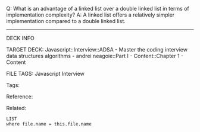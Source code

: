 Q: What is an advantage of a linked list over a double linked list in terms of implementation complexity?
A: A linked list offers a relatively simpler implementation compared to a double linked list.
<!--ID: 1690026322584-->

---

DECK INFO

TARGET DECK: Javascript::Interview::ADSA - Master the coding interview data structures algorithms - andrei neagoie::Part I - Content::Chapter 1 - Content

FILE TAGS: Javascript Interview

Tags:

Reference:

Related:

```dataview
LIST
where file.name = this.file.name
```
